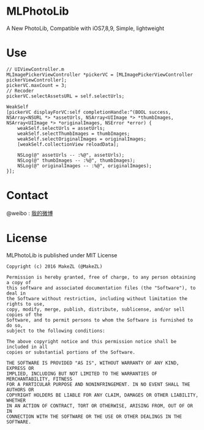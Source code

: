 # MLPhotoLib
A New PhotoLib, Compatible with iOS7,8,9, Simple, lightweight


# Use
    // UIViewController.m
    MLImagePickerViewController *pickerVC = [MLImagePickerViewController pickerViewController];
    pickerVC.maxCount = 3;
    // Recoder
    pickerVC.selectAssetsURL = self.selectUrls;

    WeakSelf
    [pickerVC displayForVC:self completionHandle:^(BOOL success, NSArray<NSURL *> *assetUrls, NSArray<UIImage *> *thumbImages, NSArray<UIImage *> *originalImages, NSError *error) {
        weakSelf.selectUrls = assetUrls;
        weakSelf.selectThumbImages = thumbImages;
        weakSelf.selectOriginalImages = originalImages;
        [weakSelf.collectionView reloadData];

        NSLog(@" assetUrls -- :%@", assetUrls);
        NSLog(@" thumbImages -- :%@", thumbImages);
        NSLog(@" originalImages -- :%@", originalImages);
    }];

# Contact
@weibo : [我的微博](http://weibo.com/makezl/)

# License

MLPhotoLib is published under MIT License

    Copyright (c) 2016 MakeZL (@MakeZL)

    Permission is hereby granted, free of charge, to any person obtaining a copy of
    this software and associated documentation files (the "Software"), to deal in
    the Software without restriction, including without limitation the rights to use,
    copy, modify, merge, publish, distribute, sublicense, and/or sell copies of the
    Software, and to permit persons to whom the Software is furnished to do so,
    subject to the following conditions:

    The above copyright notice and this permission notice shall be included in all
    copies or substantial portions of the Software.

    THE SOFTWARE IS PROVIDED "AS IS", WITHOUT WARRANTY OF ANY KIND, EXPRESS OR
    IMPLIED, INCLUDING BUT NOT LIMITED TO THE WARRANTIES OF MERCHANTABILITY, FITNESS
    FOR A PARTICULAR PURPOSE AND NONINFRINGEMENT. IN NO EVENT SHALL THE AUTHORS OR
    COPYRIGHT HOLDERS BE LIABLE FOR ANY CLAIM, DAMAGES OR OTHER LIABILITY, WHETHER
    IN AN ACTION OF CONTRACT, TORT OR OTHERWISE, ARISING FROM, OUT OF OR IN
    CONNECTION WITH THE SOFTWARE OR THE USE OR OTHER DEALINGS IN THE SOFTWARE.